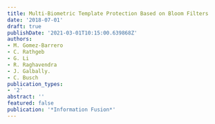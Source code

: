 ```yaml
---
title: Multi-Biometric Template Protection Based on Bloom Filters
date: '2018-07-01'
draft: true
publishDate: '2021-03-01T10:15:00.639868Z'
authors:
- M. Gomez-Barrero
- C. Rathgeb
- G. Li
- R. Raghavendra
- J. Galbally.
- C. Busch
publication_types:
- '2'
abstract: ''
featured: false
publication: '*Information Fusion*'
---
```


